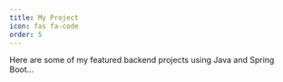 ```yaml
---
title: My Project
icon: fas fa-code
order: 5
---
```


Here are some of my featured backend projects using Java and Spring Boot...

